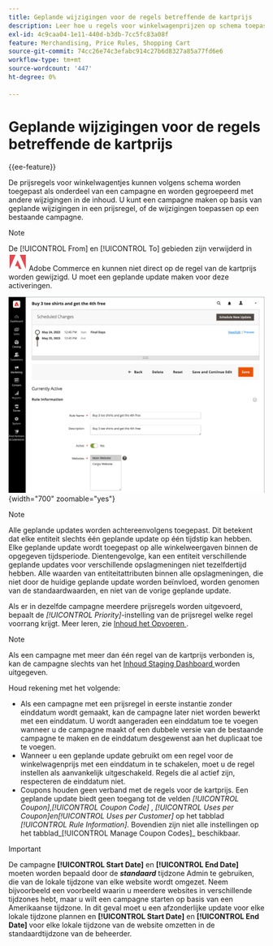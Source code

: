 ```yaml
---
title: Geplande wijzigingen voor de regels betreffende de kartprijs
description: Leer hoe u regels voor winkelwagenprijzen op schema toepast als onderdeel van een campagne en gegroepeerd met andere wijzigingen in de inhoud.
exl-id: 4c9caa04-1e11-440d-b3db-7cc5fc83a08f
feature: Merchandising, Price Rules, Shopping Cart
source-git-commit: 74cc26e74c3efabc914c27b6d8327a85a77fd6e6
workflow-type: tm+mt
source-wordcount: '447'
ht-degree: 0%

---
```


# Geplande wijzigingen voor de regels betreffende de kartprijs

{{ee-feature}}

De prijsregels voor winkelwagentjes kunnen volgens schema worden toegepast als onderdeel van een campagne en worden gegroepeerd met andere wijzigingen in de inhoud. U kunt een campagne maken op basis van geplande wijzigingen in een prijsregel, of de wijzigingen toepassen op een bestaande campagne.

>[!NOTE]
>
>De [!UICONTROL From] en [!UICONTROL To] gebieden zijn verwijderd in ![ Adobe Commerce ](../assets/adobe-logo.svg) Adobe Commerce en kunnen niet direct op de regel van de kartprijs worden gewijzigd. U moet een geplande update maken voor deze activeringen.

![ de prijsregels van de Kar - geplande veranderingen ](./assets/content-staging-price-rules-cart-scheduled-changes.png){width="700" zoomable="yes"}

>[!NOTE]
>
>Alle geplande updates worden achtereenvolgens toegepast. Dit betekent dat elke entiteit slechts één geplande update op één tijdstip kan hebben. Elke geplande update wordt toegepast op alle winkelweergaven binnen de opgegeven tijdsperiode. Dientengevolge, kan een entiteit verschillende geplande updates voor verschillende opslagmeningen niet tezelfdertijd hebben. Alle waarden van entiteitattributen binnen alle opslagmeningen, die niet door de huidige geplande update worden beïnvloed, worden genomen van de standaardwaarden, en niet van de vorige geplande update.

Als er in dezelfde campagne meerdere prijsregels worden uitgevoerd, bepaalt de _[!UICONTROL Priority]_-instelling van de prijsregel welke regel voorrang krijgt. Meer leren, zie [ Inhoud het Opvoeren ](../content-design/content-staging.md).

>[!NOTE]
>
>Als een campagne met meer dan één regel van de kartprijs verbonden is, kan de campagne slechts van het [ Inhoud Staging Dashboard ](../content-design/content-staging-dashboard.md) worden uitgegeven.

Houd rekening met het volgende:

- Als een campagne met een prijsregel in eerste instantie zonder einddatum wordt gemaakt, kan de campagne later niet worden bewerkt met een einddatum. U wordt aangeraden een einddatum toe te voegen wanneer u de campagne maakt of een dubbele versie van de bestaande campagne te maken en de einddatum desgewenst aan het duplicaat toe te voegen.
- Wanneer u een geplande update gebruikt om een regel voor de winkelwagenprijs met een einddatum in te schakelen, moet u de regel instellen als aanvankelijk uitgeschakeld. Regels die al actief zijn, respecteren de einddatum niet.
- Coupons houden geen verband met de regels voor de kartprijs. Een geplande update biedt geen toegang tot de velden _[!UICONTROL Coupon]_,_[!UICONTROL Coupon Code]_ , _[!UICONTROL Uses per Coupon]_en_[!UICONTROL Uses per Customer]_ op het tabblad _[!UICONTROL Rule Information]_. Bovendien zijn niet alle instellingen op het tabblad_[!UICONTROL Manage Coupon Codes]_ beschikbaar.

>[!IMPORTANT]
>
>De campagne **[!UICONTROL Start Date]** en **[!UICONTROL End Date]** moeten worden bepaald door de **_standaard_** tijdzone Admin te gebruiken, die van de lokale tijdzone van elke website wordt omgezet. Neem bijvoorbeeld een voorbeeld waarin u meerdere websites in verschillende tijdzones hebt, maar u wilt een campagne starten op basis van een Amerikaanse tijdzone. In dit geval moet u een afzonderlijke update voor elke lokale tijdzone plannen en **[!UICONTROL Start Date]** en **[!UICONTROL End Date]** voor elke lokale tijdzone van de website omzetten in de standaardtijdzone van de beheerder.
